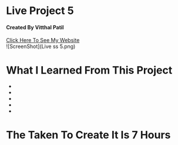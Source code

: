 # Live Project 5 <br>
#### Created By Vitthal Patil <br/>
[Click Here To See My Website]( https://vitthalpatil0806.github.io/Live-Project-5/) <br/>
![ScreenShot](Live ss 5.png) <br/>
# What I Learned From This Project <br/>
*
*
*
*
*
# The Taken To Create It Is 7 Hours 
